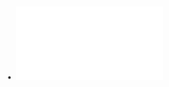 - ![fundamentals-of-data-engineering.pdf](../assets/fundamentals-of-data-engineering_1722554821038_0.pdf)